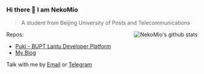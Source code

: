 ### Hi there 👋 I am NekoMio
> A student from Beijing University of Posts and Telecommunications

<img align="right" src="https://github-readme-stats.vercel.app/api?username=NekoMio&show_icons=true&icon_color=0366d6&bg_color=ffffff&hide_title=true&hide=contribs&include_all_commits=true" alt="NekoMio's github stats"/>

Repos:  
- [Puki - BUPT Lantu Developer Platform](https://github.com/lantu-dev/puki)  
- [My Blog](https://github.com/NekoMio/Blog)

Talk with me by [Email](mailto:hui@nekomio.com) or [Telegram](https://t.me/NekoMio)

<!--
**NekoMio/NekoMio** is a ✨ _special_ ✨ repository because its `README.md` (this file) appears on your GitHub profile.

Here are some ideas to get you started:

- 🔭 I’m currently working on ...
- 🌱 I’m currently learning ...
- 👯 I’m looking to collaborate on ...
- 🤔 I’m looking for help with ...
- 💬 Ask me about ...
- 📫 How to reach me: ...
- 😄 Pronouns: ...
- ⚡ Fun fact: ...
-->
